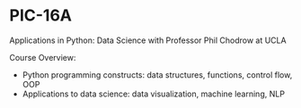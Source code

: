 # PIC-16A
Applications in Python: Data Science with Professor Phil Chodrow at UCLA

Course Overview: 
- Python programming constructs: data structures, functions, control flow, OOP
- Applications to data science: data visualization, machine learning, NLP
